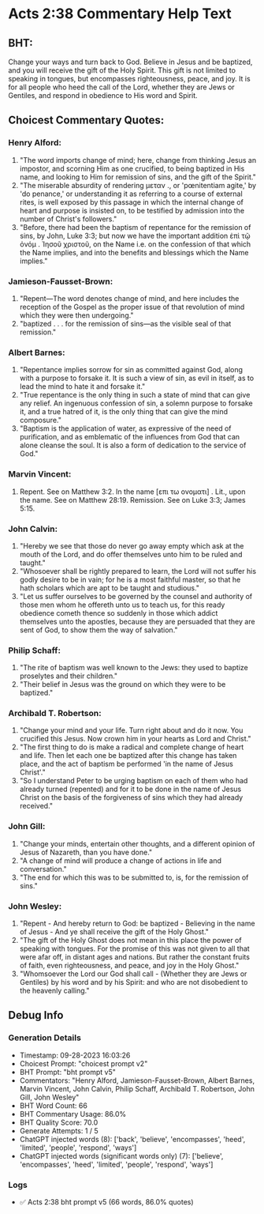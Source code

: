 # Acts 2:38 Commentary Help Text

## BHT:
Change your ways and turn back to God. Believe in Jesus and be baptized, and you will receive the gift of the Holy Spirit. This gift is not limited to speaking in tongues, but encompasses righteousness, peace, and joy. It is for all people who heed the call of the Lord, whether they are Jews or Gentiles, and respond in obedience to His word and Spirit.

## Choicest Commentary Quotes:
### Henry Alford:
1. "The word imports change of mind; here, change from thinking Jesus an impostor, and scorning Him as one crucified, to being baptized in His name, and looking to Him for remission of sins, and the gift of the Spirit."
2. "The miserable absurdity of rendering μεταν ., or 'pœnitentiam agite,' by 'do penance,' or understanding it as referring to a course of external rites, is well exposed by this passage in which the internal change of heart and purpose is insisted on, to be testified by admission into the number of Christ's followers."
3. "Before, there had been the baptism of repentance for the remission of sins, by John, Luke 3:3; but now we have the important addition ἐπὶ τῷ ὀνόμ . Ἰησοῦ χριστοῦ, on the Name i.e. on the confession of that which the Name implies, and into the benefits and blessings which the Name implies."

### Jamieson-Fausset-Brown:
1. "Repent—The word denotes change of mind, and here includes the reception of the Gospel as the proper issue of that revolution of mind which they were then undergoing."
2. "baptized . . . for the remission of sins—as the visible seal of that remission."

### Albert Barnes:
1. "Repentance implies sorrow for sin as committed against God, along with a purpose to forsake it. It is such a view of sin, as evil in itself, as to lead the mind to hate it and forsake it."
2. "True repentance is the only thing in such a state of mind that can give any relief. An ingenuous confession of sin, a solemn purpose to forsake it, and a true hatred of it, is the only thing that can give the mind composure."
3. "Baptism is the application of water, as expressive of the need of purification, and as emblematic of the influences from God that can alone cleanse the soul. It is also a form of dedication to the service of God."

### Marvin Vincent:
1. Repent. See on Matthew 3:2. In the name [επι τω ονοματι] . Lit., upon the name. See on Matthew 28:19. Remission. See on Luke 3:3; James 5:15.

### John Calvin:
1. "Hereby we see that those do never go away empty which ask at the mouth of the Lord, and do offer themselves unto him to be ruled and taught."
2. "Whosoever shall be rightly prepared to learn, the Lord will not suffer his godly desire to be in vain; for he is a most faithful master, so that he hath scholars which are apt to be taught and studious."
3. "Let us suffer ourselves to be governed by the counsel and authority of those men whom he offereth unto us to teach us, for this ready obedience cometh thence so suddenly in those which addict themselves unto the apostles, because they are persuaded that they are sent of God, to show them the way of salvation."

### Philip Schaff:
1. "The rite of baptism was well known to the Jews: they used to baptize proselytes and their children." 
2. "Their belief in Jesus was the ground on which they were to be baptized."

### Archibald T. Robertson:
1. "Change your mind and your life. Turn right about and do it now. You crucified this Jesus. Now crown him in your hearts as Lord and Christ."
2. "The first thing to do is make a radical and complete change of heart and life. Then let each one be baptized after this change has taken place, and the act of baptism be performed 'in the name of Jesus Christ'."
3. "So I understand Peter to be urging baptism on each of them who had already turned (repented) and for it to be done in the name of Jesus Christ on the basis of the forgiveness of sins which they had already received."

### John Gill:
1. "Change your minds, entertain other thoughts, and a different opinion of Jesus of Nazareth, than you have done."
2. "A change of mind will produce a change of actions in life and conversation."
3. "The end for which this was to be submitted to, is, for the remission of sins."

### John Wesley:
1. "Repent - And hereby return to God: be baptized - Believing in the name of Jesus - And ye shall receive the gift of the Holy Ghost."
2. "The gift of the Holy Ghost does not mean in this place the power of speaking with tongues. For the promise of this was not given to all that were afar off, in distant ages and nations. But rather the constant fruits of faith, even righteousness, and peace, and joy in the Holy Ghost."
3. "Whomsoever the Lord our God shall call - (Whether they are Jews or Gentiles) by his word and by his Spirit: and who are not disobedient to the heavenly calling."


## Debug Info
### Generation Details
- Timestamp: 09-28-2023 16:03:26
- Choicest Prompt: "choicest prompt v2"
- BHT Prompt: "bht prompt v5"
- Commentators: "Henry Alford, Jamieson-Fausset-Brown, Albert Barnes, Marvin Vincent, John Calvin, Philip Schaff, Archibald T. Robertson, John Gill, John Wesley"
- BHT Word Count: 66
- BHT Commentary Usage: 86.0%
- BHT Quality Score: 70.0
- Generate Attempts: 1 / 5
- ChatGPT injected words (8):
	['back', 'believe', 'encompasses', 'heed', 'limited', 'people', 'respond', 'ways']
- ChatGPT injected words (significant words only) (7):
	['believe', 'encompasses', 'heed', 'limited', 'people', 'respond', 'ways']

### Logs
- ✅ Acts 2:38 bht prompt v5 (66 words, 86.0% quotes)
